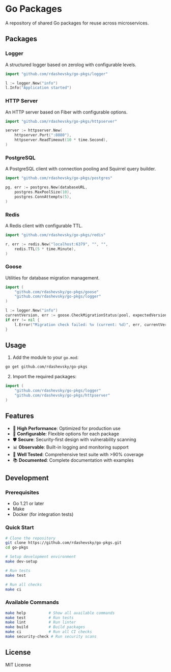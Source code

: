 # Go Packages

A repository of shared Go packages for reuse across microservices.

## Packages

### Logger
A structured logger based on zerolog with configurable levels.
```go
import "github.com/rdashevsky/go-pkgs/logger"

l := logger.New("info")
l.Info("Application started")
```

### HTTP Server  
An HTTP server based on Fiber with configurable options.
```go
import "github.com/rdashevsky/go-pkgs/httpserver"

server := httpserver.New(
    httpserver.Port(":8080"),
    httpserver.ReadTimeout(10 * time.Second),
)
```

### PostgreSQL
A PostgreSQL client with connection pooling and Squirrel query builder.
```go
import "github.com/rdashevsky/go-pkgs/postgres"

pg, err := postgres.New(databaseURL,
    postgres.MaxPoolSize(10),
    postgres.ConnAttempts(5),
)
```

### Redis
A Redis client with configurable TTL.
```go
import "github.com/rdashevsky/go-pkgs/redis"

r, err := redis.New("localhost:6379", "", "",
    redis.TTL(5 * time.Minute),
)
```

### Goose
Utilities for database migration management.
```go
import (
    "github.com/rdashevsky/go-pkgs/goose"
    "github.com/rdashevsky/go-pkgs/logger"
)

l := logger.New("info")
currentVersion, err := goose.CheckMigrationStatus(pool, expectedVersion, l)
if err != nil {
    l.Error("Migration check failed: %v (current: %d)", err, currentVersion)
}
```

## Usage

1. Add the module to your `go.mod`:
```bash
go get github.com/rdashevsky/go-pkgs
```

2. Import the required packages:
```go
import (
    "github.com/rdashevsky/go-pkgs/logger"
    "github.com/rdashevsky/go-pkgs/httpserver"
)
```

## Features

- 🚀 **High Performance**: Optimized for production use
- 🔧 **Configurable**: Flexible options for each package
- 🛡️ **Secure**: Security-first design with vulnerability scanning
- 📊 **Observable**: Built-in logging and monitoring support
- 🧪 **Well Tested**: Comprehensive test suite with >90% coverage
- 📚 **Documented**: Complete documentation with examples

## Development

### Prerequisites
- Go 1.21 or later
- Make
- Docker (for integration tests)

### Quick Start
```bash
# Clone the repository
git clone https://github.com/rdashevsky/go-pkgs.git
cd go-pkgs

# Setup development environment
make dev-setup

# Run tests
make test

# Run all checks
make ci
```

### Available Commands
```bash
make help          # Show all available commands
make test          # Run tests
make lint          # Run linter
make build         # Build packages
make ci            # Run all CI checks
make security-check # Run security scans
```

## License
MIT License
